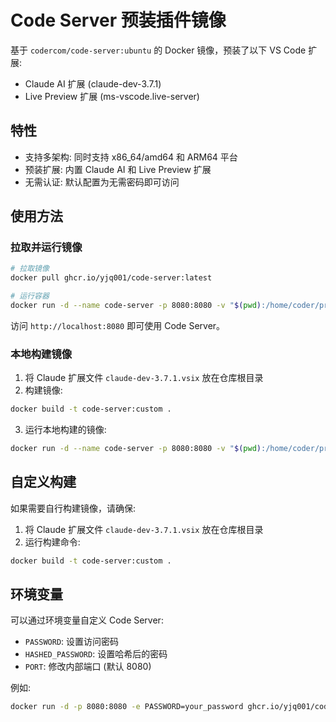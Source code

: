 # Code Server 预装插件镜像

基于 `codercom/code-server:ubuntu` 的 Docker 镜像，预装了以下 VS Code 扩展:

- Claude AI 扩展 (claude-dev-3.7.1)
- Live Preview 扩展 (ms-vscode.live-server)

## 特性

- 支持多架构: 同时支持 x86_64/amd64 和 ARM64 平台
- 预装扩展: 内置 Claude AI 和 Live Preview 扩展
- 无需认证: 默认配置为无需密码即可访问

## 使用方法

### 拉取并运行镜像

```bash
# 拉取镜像
docker pull ghcr.io/yjq001/code-server:latest

# 运行容器
docker run -d --name code-server -p 8080:8080 -v "$(pwd):/home/coder/project" ghcr.io/yjq001/code-server:latest
```

访问 `http://localhost:8080` 即可使用 Code Server。

### 本地构建镜像

1. 将 Claude 扩展文件 `claude-dev-3.7.1.vsix` 放在仓库根目录
2. 构建镜像:

```bash
docker build -t code-server:custom .
```

3. 运行本地构建的镜像:

```bash
docker run -d --name code-server -p 8080:8080 -v "$(pwd):/home/coder/project" code-server:custom
```

## 自定义构建

如果需要自行构建镜像，请确保:

1. 将 Claude 扩展文件 `claude-dev-3.7.1.vsix` 放在仓库根目录
2. 运行构建命令:

```bash
docker build -t code-server:custom .
```

## 环境变量

可以通过环境变量自定义 Code Server:

- `PASSWORD`: 设置访问密码
- `HASHED_PASSWORD`: 设置哈希后的密码
- `PORT`: 修改内部端口 (默认 8080)

例如:

```bash
docker run -d -p 8080:8080 -e PASSWORD=your_password ghcr.io/yjq001/code-server:latest
```
